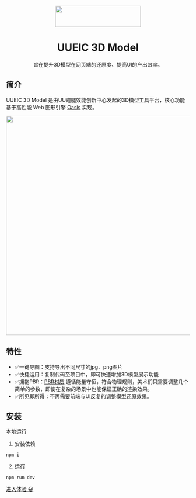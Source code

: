 <p align="center">
  <a href="http://landing.ant.design">
    <img width="234px" height="58px" src="https://uufefile.uupt.com/eic/cdn/glb/img/logo@2x.png"/>
  </a>
</p>
<h1 align="center">UUEIC 3D Model</h1>
<div align="center">旨在提升3D模型在网页端的还原度、提高UI的产出效率。</div>


## 简介
UUEIC 3D Model 是由UU跑腿效能创新中心发起的3D模型工具平台，核心功能基于高性能 Web 图形引擎 [Oasis](https://oasisengine.cn/) 实现。



<img width="600px" src="https://uufefile.uupt.com/eic/cdn/glb/img/img1.png" />


## 特性

- ✅一键导图：支持导出不同尺寸的jpg、png图片
- ✅快捷运用：复制代码至项目中，即可快速增加3D模型展示功能
- ✅拥抱PBR：[PBR材质](https://oasisengine.cn/0.6/docs/material-cn) 遵循能量守恒，符合物理规则，美术们只需要调整几个简单的参数，即使在复杂的场景中也能保证正确的渲染效果。
- ✅所见即所得：不再需要前端与UI反复的调整模型还原效果。

## 安装
本地运行
1. 安装依赖
```
npm i
```
2. 运行
```
npm run dev
```

[进入体验 😀](http://192.168.10.10:9534/EICModel/)
